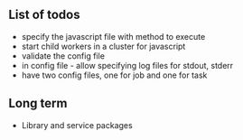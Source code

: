 ## List of todos
 * specify the javascript file with method to execute
 * start child workers in a cluster for javascript
 * validate the config file
 * in config file - allow specifying log files for stdout, stderr
 * have two config files, one for job and one for task

## Long term
 * Library and service packages
